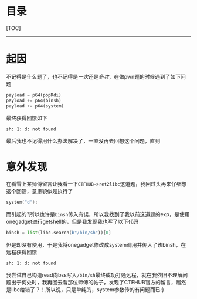 # 目录

[TOC]

---

# 起因

不记得是什么题了，也不记得是*一次*还是*多次*，在做pwn题的时候遇到了如下问题

```python
payload = p64(popRdi)
payload += p64(binsh)
payload += p64(system)
```

最终获得回馈如下

```shell
sh: 1: d: not found
```

最后我也不记得用什么办法解决了，一直没再去回想这个问题，直到

# 意外发现

在看雪上某师傅留言让我看一下`CTFHUB->ret2libc`这道题，我回过头再来仔细想这个回馈，意思貌似是执行了

```c
system("d");
```

而引起的?所以也许是`binsh`传入有误，所以我找到了我以前这道题的exp，是使用onegadget进行getshell的，但是我发现我也写了以下代码

```python
binsh = list(libc.search(b"/bin/sh"))[0]
```

但是却没有使用，于是我将onegadget修改成system调用并传入了该binsh，在远程获得回馈

```shell
sh: 1: d: not found
```

我尝试自己构造read向bss写入`/bin/sh`最终成功打通远程，就在我依旧不理解问题出于何处时，我再回去看那位师傅的帖子，发现了CTFHUB官方的留言，居然是libc给错了？！所以说，只是单纯的，system参数传的有问题而已:}

